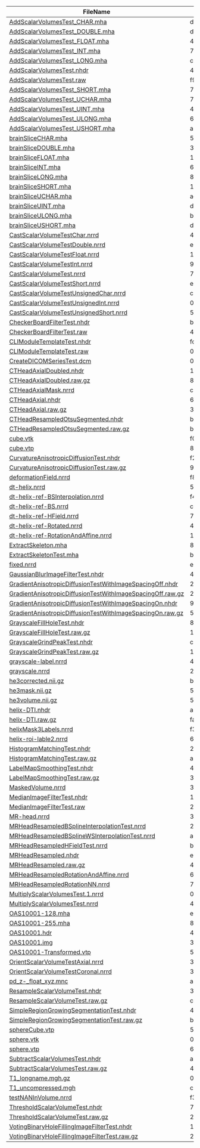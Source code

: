 | FileName | MD5 |
|----------|-------------|
| [AddScalarVolumesTest_CHAR.mha](https://github.com/Slicer/SlicerTestingData/releases/download/MD5/daca2cc8127c89bada4b01a5a3644f58) | daca2cc8127c89bada4b01a5a3644f58 |
| [AddScalarVolumesTest_DOUBLE.mha](https://github.com/Slicer/SlicerTestingData/releases/download/MD5/d81a2ad7468313e3b0b6e4c0377fd549) | d81a2ad7468313e3b0b6e4c0377fd549 |
| [AddScalarVolumesTest_FLOAT.mha](https://github.com/Slicer/SlicerTestingData/releases/download/MD5/494b1023535a549c66e12d61e7defd36) | 494b1023535a549c66e12d61e7defd36 |
| [AddScalarVolumesTest_INT.mha](https://github.com/Slicer/SlicerTestingData/releases/download/MD5/7f40e42a95d4dde95c18c8ce8171a9ea) | 7f40e42a95d4dde95c18c8ce8171a9ea |
| [AddScalarVolumesTest_LONG.mha](https://github.com/Slicer/SlicerTestingData/releases/download/MD5/c2757eb1ba1ea5c4dac2899978fb88e7) | c2757eb1ba1ea5c4dac2899978fb88e7 |
| [AddScalarVolumesTest.nhdr](https://github.com/Slicer/SlicerTestingData/releases/download/MD5/4eeee153c0601fe19d72ca8ef88a910a) | 4eeee153c0601fe19d72ca8ef88a910a |
| [AddScalarVolumesTest.raw](https://github.com/Slicer/SlicerTestingData/releases/download/MD5/f9ec57e6efc47d7cfc9085f3ac885995) | f9ec57e6efc47d7cfc9085f3ac885995 |
| [AddScalarVolumesTest_SHORT.mha](https://github.com/Slicer/SlicerTestingData/releases/download/MD5/716e2074c528d50fa3bdc40b6dc45cc8) | 716e2074c528d50fa3bdc40b6dc45cc8 |
| [AddScalarVolumesTest_UCHAR.mha](https://github.com/Slicer/SlicerTestingData/releases/download/MD5/7afd15eb1752f4b464a2a7d662eb0186) | 7afd15eb1752f4b464a2a7d662eb0186 |
| [AddScalarVolumesTest_UINT.mha](https://github.com/Slicer/SlicerTestingData/releases/download/MD5/4efaf1cd5d6e72ad2b37e839b5fb2069) | 4efaf1cd5d6e72ad2b37e839b5fb2069 |
| [AddScalarVolumesTest_ULONG.mha](https://github.com/Slicer/SlicerTestingData/releases/download/MD5/6c80aca46173fdf2c6a4b3016a42f0bc) | 6c80aca46173fdf2c6a4b3016a42f0bc |
| [AddScalarVolumesTest_USHORT.mha](https://github.com/Slicer/SlicerTestingData/releases/download/MD5/a157ba779387ccf1328e864fe3c958dc) | a157ba779387ccf1328e864fe3c958dc |
| [brainSliceCHAR.mha](https://github.com/Slicer/SlicerTestingData/releases/download/MD5/57c11bd581505dfdad5275e789a60d0c) | 57c11bd581505dfdad5275e789a60d0c |
| [brainSliceDOUBLE.mha](https://github.com/Slicer/SlicerTestingData/releases/download/MD5/34fd40dacda0dc7b8d1a48fb38250387) | 34fd40dacda0dc7b8d1a48fb38250387 |
| [brainSliceFLOAT.mha](https://github.com/Slicer/SlicerTestingData/releases/download/MD5/14a6f5c0a321da43345114794cc6421b) | 14a6f5c0a321da43345114794cc6421b |
| [brainSliceINT.mha](https://github.com/Slicer/SlicerTestingData/releases/download/MD5/66ab040e4204207618413855a803b84d) | 66ab040e4204207618413855a803b84d |
| [brainSliceLONG.mha](https://github.com/Slicer/SlicerTestingData/releases/download/MD5/84d76647633bce43dcaddb312e327e7c) | 84d76647633bce43dcaddb312e327e7c |
| [brainSliceSHORT.mha](https://github.com/Slicer/SlicerTestingData/releases/download/MD5/1806ccbe23a1a74870a8d3772544e29f) | 1806ccbe23a1a74870a8d3772544e29f |
| [brainSliceUCHAR.mha](https://github.com/Slicer/SlicerTestingData/releases/download/MD5/ade70c8e62d6e207744b0859eef4f3d6) | ade70c8e62d6e207744b0859eef4f3d6 |
| [brainSliceUINT.mha](https://github.com/Slicer/SlicerTestingData/releases/download/MD5/d6f0724850f1e71208e88dda3de406ac) | d6f0724850f1e71208e88dda3de406ac |
| [brainSliceULONG.mha](https://github.com/Slicer/SlicerTestingData/releases/download/MD5/b9ba743784299cab91cfc64c3d48aa56) | b9ba743784299cab91cfc64c3d48aa56 |
| [brainSliceUSHORT.mha](https://github.com/Slicer/SlicerTestingData/releases/download/MD5/d6fb1a54f291919c54ce61c9cd3dbbce) | d6fb1a54f291919c54ce61c9cd3dbbce |
| [CastScalarVolumeTestChar.nrrd](https://github.com/Slicer/SlicerTestingData/releases/download/MD5/4f2f16032730ecde5bcc9fca7dde708d) | 4f2f16032730ecde5bcc9fca7dde708d |
| [CastScalarVolumeTestDouble.nrrd](https://github.com/Slicer/SlicerTestingData/releases/download/MD5/e81f2e3f6f40fdb88441065cf43431a4) | e81f2e3f6f40fdb88441065cf43431a4 |
| [CastScalarVolumeTestFloat.nrrd](https://github.com/Slicer/SlicerTestingData/releases/download/MD5/1327372c35d2d0af0e1469e9b8a5f3c1) | 1327372c35d2d0af0e1469e9b8a5f3c1 |
| [CastScalarVolumeTestInt.nrrd](https://github.com/Slicer/SlicerTestingData/releases/download/MD5/9c036654a08f30566aa3069dabac3e46) | 9c036654a08f30566aa3069dabac3e46 |
| [CastScalarVolumeTest.nrrd](https://github.com/Slicer/SlicerTestingData/releases/download/MD5/77fc3f2a411b29161ceff5364e02e636) | 77fc3f2a411b29161ceff5364e02e636 |
| [CastScalarVolumeTestShort.nrrd](https://github.com/Slicer/SlicerTestingData/releases/download/MD5/e1110e41daf02bf98124c31a60432d4d) | e1110e41daf02bf98124c31a60432d4d |
| [CastScalarVolumeTestUnsignedChar.nrrd](https://github.com/Slicer/SlicerTestingData/releases/download/MD5/c30ed33a210381c0a553e5b33389aa02) | c30ed33a210381c0a553e5b33389aa02 |
| [CastScalarVolumeTestUnsignedInt.nrrd](https://github.com/Slicer/SlicerTestingData/releases/download/MD5/0b462c892fd11c1752cc273ae21d1d2b) | 0b462c892fd11c1752cc273ae21d1d2b |
| [CastScalarVolumeTestUnsignedShort.nrrd](https://github.com/Slicer/SlicerTestingData/releases/download/MD5/5b8622ee2fb06eb03dab549d7d365d0f) | 5b8622ee2fb06eb03dab549d7d365d0f |
| [CheckerBoardFilterTest.nhdr](https://github.com/Slicer/SlicerTestingData/releases/download/MD5/ba12bd688fe9310723171ca2fa0000cb) | ba12bd688fe9310723171ca2fa0000cb |
| [CheckerBoardFilterTest.raw](https://github.com/Slicer/SlicerTestingData/releases/download/MD5/4bc01126df76a96ad1cfafe2765db956) | 4bc01126df76a96ad1cfafe2765db956 |
| [CLIModuleTemplateTest.nhdr](https://github.com/Slicer/SlicerTestingData/releases/download/MD5/fc6170ceeff3d8217a9dd6a1add2ec8c) | fc6170ceeff3d8217a9dd6a1add2ec8c |
| [CLIModuleTemplateTest.raw](https://github.com/Slicer/SlicerTestingData/releases/download/MD5/0749d4d3f07a217030f9ae33d94c4559) | 0749d4d3f07a217030f9ae33d94c4559 |
| [CreateDICOMSeriesTest.dcm](https://github.com/Slicer/SlicerTestingData/releases/download/MD5/010c87bb1fdf590293248a2970bd194c) | 010c87bb1fdf590293248a2970bd194c |
| [CTHeadAxialDoubled.nhdr](https://github.com/Slicer/SlicerTestingData/releases/download/MD5/13da84f2bbe76f78ce3ff7cbb5dbc09d) | 13da84f2bbe76f78ce3ff7cbb5dbc09d |
| [CTHeadAxialDoubled.raw.gz](https://github.com/Slicer/SlicerTestingData/releases/download/MD5/824ed55eda01fb014ca567a671870772) | 824ed55eda01fb014ca567a671870772 |
| [CTHeadAxialMask.nrrd](https://github.com/Slicer/SlicerTestingData/releases/download/MD5/cb7b17b042d4e686c6fd3476820097de) | cb7b17b042d4e686c6fd3476820097de |
| [CTHeadAxial.nhdr](https://github.com/Slicer/SlicerTestingData/releases/download/MD5/6e5c289c73e14ba7a1b0f8aaf6ed249a) | 6e5c289c73e14ba7a1b0f8aaf6ed249a |
| [CTHeadAxial.raw.gz](https://github.com/Slicer/SlicerTestingData/releases/download/MD5/3ebd710c9cf9d75750f4569b8caf6d07) | 3ebd710c9cf9d75750f4569b8caf6d07 |
| [CTHeadResampledOtsuSegmented.nhdr](https://github.com/Slicer/SlicerTestingData/releases/download/MD5/ba7a79d44238c893af441f105bd762db) | ba7a79d44238c893af441f105bd762db |
| [CTHeadResampledOtsuSegmented.raw.gz](https://github.com/Slicer/SlicerTestingData/releases/download/MD5/b510088787cd063980863a33d3a4a01e) | b510088787cd063980863a33d3a4a01e |
| [cube.vtk](https://github.com/Slicer/SlicerTestingData/releases/download/MD5/f07b68414bb1348370427acb460a6507) | f07b68414bb1348370427acb460a6507 |
| [cube.vtp](https://github.com/Slicer/SlicerTestingData/releases/download/MD5/8ea396486a1db931307410cdaf672d5a) | 8ea396486a1db931307410cdaf672d5a |
| [CurvatureAnisotropicDiffusionTest.nhdr](https://github.com/Slicer/SlicerTestingData/releases/download/MD5/f279794669c5de63732324c19bee800b) | f279794669c5de63732324c19bee800b |
| [CurvatureAnisotropicDiffusionTest.raw.gz](https://github.com/Slicer/SlicerTestingData/releases/download/MD5/915250a548b9dfe34f5e46a3881aa771) | 915250a548b9dfe34f5e46a3881aa771 |
| [deformationField.nrrd](https://github.com/Slicer/SlicerTestingData/releases/download/MD5/f826f439b6a3c11d0300eb31acfb527f) | f826f439b6a3c11d0300eb31acfb527f |
| [dt-helix.nrrd](https://github.com/Slicer/SlicerTestingData/releases/download/MD5/5f5426a43b0d4725f70d34ae761c5058) | 5f5426a43b0d4725f70d34ae761c5058 |
| [dt-helix-ref-BSInterpolation.nrrd](https://github.com/Slicer/SlicerTestingData/releases/download/MD5/f40c122d4f7f155bd6f8f7739b2943eb) | f40c122d4f7f155bd6f8f7739b2943eb |
| [dt-helix-ref-BS.nrrd](https://github.com/Slicer/SlicerTestingData/releases/download/MD5/cce2e5c516cbef93c0cfd342ab58be9a) | cce2e5c516cbef93c0cfd342ab58be9a |
| [dt-helix-ref-HField.nrrd](https://github.com/Slicer/SlicerTestingData/releases/download/MD5/732eedd880d417264ea4b008a616bbcc) | 732eedd880d417264ea4b008a616bbcc |
| [dt-helix-ref-Rotated.nrrd](https://github.com/Slicer/SlicerTestingData/releases/download/MD5/449b1f01dd5786d9441ca3bb49c8e0ca) | 449b1f01dd5786d9441ca3bb49c8e0ca |
| [dt-helix-ref-RotationAndAffine.nrrd](https://github.com/Slicer/SlicerTestingData/releases/download/MD5/1fd0b522777d733d88a65bfe4831ad3e) | 1fd0b522777d733d88a65bfe4831ad3e |
| [ExtractSkeleton.mha](https://github.com/Slicer/SlicerTestingData/releases/download/MD5/85e13fc626fd7045af7a96ac1a9e6142) | 85e13fc626fd7045af7a96ac1a9e6142 |
| [ExtractSkeletonTest.mha](https://github.com/Slicer/SlicerTestingData/releases/download/MD5/be330a8183020b07597e2485c6135590) | be330a8183020b07597e2485c6135590 |
| [fixed.nrrd](https://github.com/Slicer/SlicerTestingData/releases/download/MD5/e9cb63be38da99f2e93df44543016c44) | e9cb63be38da99f2e93df44543016c44 |
| [GaussianBlurImageFilterTest.nhdr](https://github.com/Slicer/SlicerTestingData/releases/download/MD5/4caf3d3c49667280bd83a559c0a647cc) | 4caf3d3c49667280bd83a559c0a647cc |
| [GradientAnisotropicDiffusionTestWithImageSpacingOff.nhdr](https://github.com/Slicer/SlicerTestingData/releases/download/MD5/2427690c408a890005edbc8965263109) | 2427690c408a890005edbc8965263109 |
| [GradientAnisotropicDiffusionTestWithImageSpacingOff.raw.gz](https://github.com/Slicer/SlicerTestingData/releases/download/MD5/27334ab2789e6ef3b85e82865b8849e3) | 27334ab2789e6ef3b85e82865b8849e3 |
| [GradientAnisotropicDiffusionTestWithImageSpacingOn.nhdr](https://github.com/Slicer/SlicerTestingData/releases/download/MD5/964308ea64a638f67ee4cc925484e8df) | 964308ea64a638f67ee4cc925484e8df |
| [GradientAnisotropicDiffusionTestWithImageSpacingOn.raw.gz](https://github.com/Slicer/SlicerTestingData/releases/download/MD5/52459a1a83a4fffe4c1bc7d87c08eece) | 52459a1a83a4fffe4c1bc7d87c08eece |
| [GrayscaleFillHoleTest.nhdr](https://github.com/Slicer/SlicerTestingData/releases/download/MD5/8df4f258c812cd8809bd8813a342f38d) | 8df4f258c812cd8809bd8813a342f38d |
| [GrayscaleFillHoleTest.raw.gz](https://github.com/Slicer/SlicerTestingData/releases/download/MD5/1ef96ca33b93383d9d0d2eb545f683a1) | 1ef96ca33b93383d9d0d2eb545f683a1 |
| [GrayscaleGrindPeakTest.nhdr](https://github.com/Slicer/SlicerTestingData/releases/download/MD5/cb1010adfca17aa084020ad69c0f9c13) | cb1010adfca17aa084020ad69c0f9c13 |
| [GrayscaleGrindPeakTest.raw.gz](https://github.com/Slicer/SlicerTestingData/releases/download/MD5/11269c3a7fc2bce1d49438c5cf14ed6f) | 11269c3a7fc2bce1d49438c5cf14ed6f |
| [grayscale-label.nrrd](https://github.com/Slicer/SlicerTestingData/releases/download/MD5/446cf45f3e1f3d3cb56ef3f305c80b60) | 446cf45f3e1f3d3cb56ef3f305c80b60 |
| [grayscale.nrrd](https://github.com/Slicer/SlicerTestingData/releases/download/MD5/281eae5ad4b1cd4b5ca61420c73f6bab) | 281eae5ad4b1cd4b5ca61420c73f6bab |
| [he3corrected.nii.gz](https://github.com/Slicer/SlicerTestingData/releases/download/MD5/ba19967968f8b52ef0b30f0b0a5b8034) | ba19967968f8b52ef0b30f0b0a5b8034 |
| [he3mask.nii.gz](https://github.com/Slicer/SlicerTestingData/releases/download/MD5/59f540277ad6fb9f8c20dfcdf3db743b) | 59f540277ad6fb9f8c20dfcdf3db743b |
| [he3volume.nii.gz](https://github.com/Slicer/SlicerTestingData/releases/download/MD5/59877231fd80c069ee81155aaef1cfea) | 59877231fd80c069ee81155aaef1cfea |
| [helix-DTI.nhdr](https://github.com/Slicer/SlicerTestingData/releases/download/MD5/a9ea911664e286b7aadc440bf2ebc9d7) | a9ea911664e286b7aadc440bf2ebc9d7 |
| [helix-DTI.raw.gz](https://github.com/Slicer/SlicerTestingData/releases/download/MD5/fa95cdd560e94a2cd9b09f7b7649e2f0) | fa95cdd560e94a2cd9b09f7b7649e2f0 |
| [helixMask3Labels.nrrd](https://github.com/Slicer/SlicerTestingData/releases/download/MD5/f3efa51f50c158ae1e35d55d2d4841a0) | f3efa51f50c158ae1e35d55d2d4841a0 |
| [helix-roi-lable2.nrrd](https://github.com/Slicer/SlicerTestingData/releases/download/MD5/67a50900001be8fcf60b3ec51ca3ced6) | 67a50900001be8fcf60b3ec51ca3ced6 |
| [HistogramMatchingTest.nhdr](https://github.com/Slicer/SlicerTestingData/releases/download/MD5/2543de4f2766ff13a7d2ac7d25de9469) | 2543de4f2766ff13a7d2ac7d25de9469 |
| [HistogramMatchingTest.raw.gz](https://github.com/Slicer/SlicerTestingData/releases/download/MD5/a31131b53c5a09d389f89a1f5f9d6933) | a31131b53c5a09d389f89a1f5f9d6933 |
| [LabelMapSmoothingTest.nhdr](https://github.com/Slicer/SlicerTestingData/releases/download/MD5/4ade0020d76f96d210e8bc5ff5597f11) | 4ade0020d76f96d210e8bc5ff5597f11 |
| [LabelMapSmoothingTest.raw.gz](https://github.com/Slicer/SlicerTestingData/releases/download/MD5/3cbf8f5bcc5dcb7027248376e5bf44c6) | 3cbf8f5bcc5dcb7027248376e5bf44c6 |
| [MaskedVolume.nrrd](https://github.com/Slicer/SlicerTestingData/releases/download/MD5/3fb62ea129c42ea83d8bb270cb88a6f2) | 3fb62ea129c42ea83d8bb270cb88a6f2 |
| [MedianImageFilterTest.nhdr](https://github.com/Slicer/SlicerTestingData/releases/download/MD5/1cf1d9a29dd0c2bb061ae42139d07e63) | 1cf1d9a29dd0c2bb061ae42139d07e63 |
| [MedianImageFilterTest.raw](https://github.com/Slicer/SlicerTestingData/releases/download/MD5/29911458cc305763bfaabc842a71301c) | 29911458cc305763bfaabc842a71301c |
| [MR-head.nrrd](https://github.com/Slicer/SlicerTestingData/releases/download/MD5/39b01631b7b38232a220007230624c8e) | 39b01631b7b38232a220007230624c8e |
| [MRHeadResampledBSplineInterpolationTest.nrrd](https://github.com/Slicer/SlicerTestingData/releases/download/MD5/22f920a0ea41c5c5253f61bc9abb6741) | 22f920a0ea41c5c5253f61bc9abb6741 |
| [MRHeadResampledBSplineWSInterpolationTest.nrrd](https://github.com/Slicer/SlicerTestingData/releases/download/MD5/a0e78171550143fd9caf23dae4a0368f) | a0e78171550143fd9caf23dae4a0368f |
| [MRHeadResampledHFieldTest.nrrd](https://github.com/Slicer/SlicerTestingData/releases/download/MD5/bbfea2f39b29cd61a4a9636a0a0703ba) | bbfea2f39b29cd61a4a9636a0a0703ba |
| [MRHeadResampled.nhdr](https://github.com/Slicer/SlicerTestingData/releases/download/MD5/e23393e77b1695c9ff9599d9a173736c) | e23393e77b1695c9ff9599d9a173736c |
| [MRHeadResampled.raw.gz](https://github.com/Slicer/SlicerTestingData/releases/download/MD5/407a0e6c977ffd1b8c2abc8bbb0a6cff) | 407a0e6c977ffd1b8c2abc8bbb0a6cff |
| [MRHeadResampledRotationAndAffine.nrrd](https://github.com/Slicer/SlicerTestingData/releases/download/MD5/68b1c898b7c78309dc2480bbbcf991f9) | 68b1c898b7c78309dc2480bbbcf991f9 |
| [MRHeadResampledRotationNN.nrrd](https://github.com/Slicer/SlicerTestingData/releases/download/MD5/7bf881e8579bee901a6a9e15f8ff8ac5) | 7bf881e8579bee901a6a9e15f8ff8ac5 |
| [MultiplyScalarVolumesTest.1.nrrd](https://github.com/Slicer/SlicerTestingData/releases/download/MD5/03018eaeac02b0d5de3a12a9e90ef586) | 03018eaeac02b0d5de3a12a9e90ef586 |
| [MultiplyScalarVolumesTest.nrrd](https://github.com/Slicer/SlicerTestingData/releases/download/MD5/4a0b1ec22886f3635f23a06ce784810a) | 4a0b1ec22886f3635f23a06ce784810a |
| [OAS10001-128.mha](https://github.com/Slicer/SlicerTestingData/releases/download/MD5/e4b8f8779b98877c5635466e4d7b3f0b) | e4b8f8779b98877c5635466e4d7b3f0b |
| [OAS10001-255.mha](https://github.com/Slicer/SlicerTestingData/releases/download/MD5/806f75f7c63563a2fd9ae891ac2a8891) | 806f75f7c63563a2fd9ae891ac2a8891 |
| [OAS10001.hdr](https://github.com/Slicer/SlicerTestingData/releases/download/MD5/43e5d6676b7d3d83f56d2fa1251e94bc) | 43e5d6676b7d3d83f56d2fa1251e94bc |
| [OAS10001.img](https://github.com/Slicer/SlicerTestingData/releases/download/MD5/32a988e290dcbb1f78e625e514efaba1) | 32a988e290dcbb1f78e625e514efaba1 |
| [OAS10001-Transformed.vtp](https://github.com/Slicer/SlicerTestingData/releases/download/MD5/57c71713fcd013cca0cf00fce9e4ad10) | 57c71713fcd013cca0cf00fce9e4ad10 |
| [OrientScalarVolumeTestAxial.nrrd](https://github.com/Slicer/SlicerTestingData/releases/download/MD5/3783d9502e880b1765e95b74782ef9e7) | 3783d9502e880b1765e95b74782ef9e7 |
| [OrientScalarVolumeTestCoronal.nrrd](https://github.com/Slicer/SlicerTestingData/releases/download/MD5/32761273844eca614bd905b7df64106b) | 32761273844eca614bd905b7df64106b |
| [pd_z-_float_xyz.mnc](https://github.com/Slicer/SlicerTestingData/releases/download/MD5/a2d4569f34881d2b490a9e80417b5e68) | a2d4569f34881d2b490a9e80417b5e68 |
| [ResampleScalarVolumeTest.nhdr](https://github.com/Slicer/SlicerTestingData/releases/download/MD5/3901fdb9b80c92b4a43da28b57c2db45) | 3901fdb9b80c92b4a43da28b57c2db45 |
| [ResampleScalarVolumeTest.raw.gz](https://github.com/Slicer/SlicerTestingData/releases/download/MD5/cdadd88eaf8300746c9a54d0e0a8e75e) | cdadd88eaf8300746c9a54d0e0a8e75e |
| [SimpleRegionGrowingSegmentationTest.nhdr](https://github.com/Slicer/SlicerTestingData/releases/download/MD5/42ef7a19eda5b1e4bb056f73232bc954) | 42ef7a19eda5b1e4bb056f73232bc954 |
| [SimpleRegionGrowingSegmentationTest.raw.gz](https://github.com/Slicer/SlicerTestingData/releases/download/MD5/b8661f59a752427704cee4dafe759b24) | b8661f59a752427704cee4dafe759b24 |
| [sphereCube.vtp](https://github.com/Slicer/SlicerTestingData/releases/download/MD5/5a1f33c8d3b49fd8fa7b3905b116ea9c) | 5a1f33c8d3b49fd8fa7b3905b116ea9c |
| [sphere.vtk](https://github.com/Slicer/SlicerTestingData/releases/download/MD5/0a3ad218528599b8a1888d870c784b7f) | 0a3ad218528599b8a1888d870c784b7f |
| [sphere.vtp](https://github.com/Slicer/SlicerTestingData/releases/download/MD5/60ee31b53c9d563566f16ba79c5513b4) | 60ee31b53c9d563566f16ba79c5513b4 |
| [SubtractScalarVolumesTest.nhdr](https://github.com/Slicer/SlicerTestingData/releases/download/MD5/ab5785aa8654d11484ad4982145e53c5) | ab5785aa8654d11484ad4982145e53c5 |
| [SubtractScalarVolumesTest.raw.gz](https://github.com/Slicer/SlicerTestingData/releases/download/MD5/413db5e4fc5f99d5c411d4181e12fc17) | 413db5e4fc5f99d5c411d4181e12fc17 |
| [T1_longname.mgh.gz](https://github.com/Slicer/SlicerTestingData/releases/download/MD5/0409fb9d011d00b8a0d8f18997634017) | 0409fb9d011d00b8a0d8f18997634017 |
| [T1_uncompressed.mgh](https://github.com/Slicer/SlicerTestingData/releases/download/MD5/c9957d62f0bda84055b4f41f4eef28ef) | c9957d62f0bda84055b4f41f4eef28ef |
| [testNANInVolume.nrrd](https://github.com/Slicer/SlicerTestingData/releases/download/MD5/f3b6bade4c2e66e4be6e623369d43d3e) | f3b6bade4c2e66e4be6e623369d43d3e |
| [ThresholdScalarVolumeTest.nhdr](https://github.com/Slicer/SlicerTestingData/releases/download/MD5/7ebc87e48b2e9cf4c7919dc6fabdcf9e) | 7ebc87e48b2e9cf4c7919dc6fabdcf9e |
| [ThresholdScalarVolumeTest.raw.gz](https://github.com/Slicer/SlicerTestingData/releases/download/MD5/2850a94e923ceb83f20c5207efa48e09) | 2850a94e923ceb83f20c5207efa48e09 |
| [VotingBinaryHoleFillingImageFilterTest.nhdr](https://github.com/Slicer/SlicerTestingData/releases/download/MD5/1738e6000c7e182c12292f15359edec4) | 1738e6000c7e182c12292f15359edec4 |
| [VotingBinaryHoleFillingImageFilterTest.raw.gz](https://github.com/Slicer/SlicerTestingData/releases/download/MD5/2ade36830e99e17c63fa7f29a00c6e0d) | 2ade36830e99e17c63fa7f29a00c6e0d |
